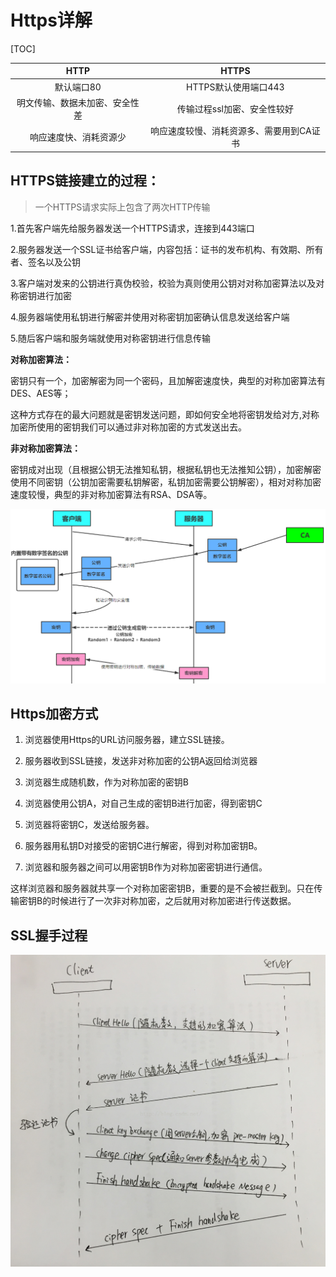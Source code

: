 # Https详解

[TOC]

|              HTTP              |                  HTTPS                   |
| :----------------------------: | :--------------------------------------: |
|           默认端口80           |           HTTPS默认使用端口443           |
| 明文传输、数据未加密、安全性差 |       传输过程ssl加密、安全性较好        |
|     响应速度快、消耗资源少     | 响应速度较慢、消耗资源多、需要用到CA证书 |





## HTTPS链接建立的过程：

> 一个HTTPS请求实际上包含了两次HTTP传输

 1.首先客户端先给服务器发送一个HTTPS请求，连接到443端口

 2.服务器发送一个SSL证书给客户端，内容包括：证书的发布机构、有效期、所有者、签名以及公钥

 3.客户端对发来的公钥进行真伪校验，校验为真则使用公钥对对称加密算法以及对称密钥进行加密

 4.服务器端使用私钥进行解密并使用对称密钥加密确认信息发送给客户端

 5.随后客户端和服务端就使用对称密钥进行信息传输

 **对称加密算法：**

 密钥只有一个，加密解密为同一个密码，且加解密速度快，典型的对称加密算法有DES、AES等；

这种方式存在的最大问题就是密钥发送问题，即如何安全地将密钥发给对方,对称加密所使用的密钥我们可以通过非对称加密的方式发送出去。

 **非对称加密算法：**

密钥成对出现（且根据公钥无法推知私钥，根据私钥也无法推知公钥），加密解密使用不同密钥（公钥加密需要私钥解密，私钥加密需要公钥解密），相对对称加密速度较慢，典型的非对称加密算法有RSA、DSA等。

![img](images/20201209163352.png)



## Https加密方式

1. 浏览器使用Https的URL访问服务器，建立SSL链接。

2. 服务器收到SSL链接，发送非对称加密的公钥A返回给浏览器

3. 浏览器生成随机数，作为对称加密的密钥B

4. 浏览器使用公钥A，对自己生成的密钥B进行加密，得到密钥C

5. 浏览器将密钥C，发送给服务器。

6. 服务器用私钥D对接受的密钥C进行解密，得到对称加密钥B。

7. 浏览器和服务器之间可以用密钥B作为对称加密密钥进行通信。

这样浏览器和服务器就共享一个对称加密密钥B，重要的是不会被拦截到。只在传输密钥B的时候进行了一次非对称加密，之后就用对称加密进行传送数据。





## SSL握手过程

![img](images/20160908134036615)


